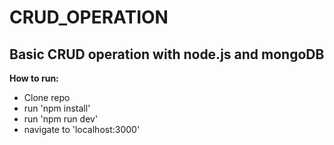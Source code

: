# CRUD_OPERATION
## Basic CRUD operation with node.js and mongoDB
**How to run:**
- Clone repo
- run 'npm install'
- run 'npm run dev'
- navigate to 'localhost:3000'

